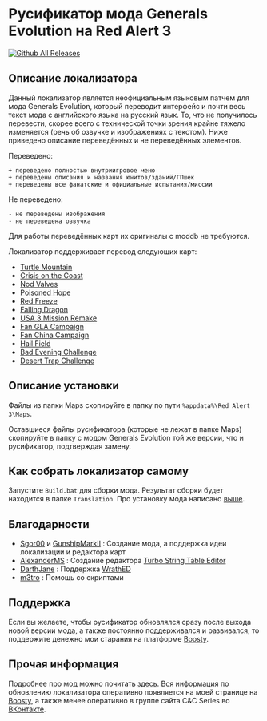 # Русификатор мода Generals Evolution на Red Alert 3
[![Github All Releases](https://img.shields.io/github/downloads/MahBoiTranslator/GeneralsEvolutionRu/total.svg)](https://github.com/MahBoiTranslator/GeneralsEvolutionRu/releases)
## Описание локализатора
Данный локализатор является неофициальным языковым патчем для мода Generals Evolution, который переводит интерфейс и почти весь текст мода с английского языка на русский язык. То, что не получилось перевести, скорее всего с технической точки зрения крайне тяжело изменяется (речь об озвучке и изображениях с текстом). Ниже приведено описание переведённых и не переведённых элементов.

Переведено:

	+ переведено полностью внутриигровое меню
	+ переведены описания и названия юнитов/зданий/ГПшек
	+ переведены все фанатские и официальные испытания/миссии

Не переведено:

	- не переведены изображения
	- не переведена озвучка

Для работы переведённых карт их оригиналы с moddb не требуются.

Локализатор поддерживает перевод следующих карт:
* [Turtle Mountain](https://www.moddb.com/mods/command-and-conquer-generals-evolution/addons/turtle-mountain-beta-03)
* [Crisis on the Coast](https://www.moddb.com/mods/command-and-conquer-generals-evolution/addons/generals-evolution-dev-history-map-pack)
* [Nod Valves](https://www.moddb.com/mods/command-and-conquer-generals-evolution/addons/tiberian-sun-22nd-anniversary-nod-valves-beta-03)
* [Poisoned Hope](https://www.moddb.com/mods/command-and-conquer-generals-evolution/addons/poisoned-hope)
* [Red Freeze](https://www.moddb.com/mods/command-and-conquer-generals-evolution/addons/red-freeze)
* [Falling Dragon](https://www.moddb.com/mods/command-and-conquer-generals-evolution/addons/falling-dragon)
* [USA 3 Mission Remake](https://www.moddb.com/mods/command-and-conquer-generals-evolution/addons/usa-3-remake)
* [Fan GLA Campaign](https://www.moddb.com/mods/command-and-conquer-generals-evolution/addons/gla-campaign-pack)
* [Fan China Campaign](https://www.moddb.com/mods/command-and-conquer-generals-evolution/addons/china-campaign-first-part)
* [Hail Field](https://www.moddb.com/mods/command-and-conquer-generals-evolution/addons/packmap2-3maps)
* [Bad Evening Challenge](https://cdn.discordapp.com/attachments/829258846362533900/1040005328001060904/Bad_Evening_Challenge_v1.01.rar)
* [Desert Trap Challenge](https://cdn.discordapp.com/attachments/829258846362533900/1052247650839310417/GenEvoDesert_Trap.rar)

## Описание установки
Файлы из папки Maps скопируйте в папку по пути `%appdata%\Red Alert 3\Maps`.

Оставшиеся файлы русификатора (которые не лежат в папке Maps) скопируйте в папку с модом Generals Evolution той же версии, что и русификатор, подтверждая замену.

## Как собрать локализатор самому
Запустите `Build.bat` для сборки мода. Результат сборки будет находится в папке `Translation`. Про установку мода написано [выше](https://github.com/MahBoiTranslator/GeneralsEvolutionRu#описание-установки).

## Благодарности
* [Sgor00](https://www.moddb.com/members/sgor00) и [GunshipMarkII](https://www.moddb.com/members/gunship-mk-ii) : Создание мода, а поддержка идеи локализации и редактора карт
* [AlexanderMS](https://web.archive.org/web/20200411001236/http://alexanderms.narod.ru/AboutCSFEditor.html)            : Создание редактора [Turbo String Table Editor](https://web.archive.org/web/20200411001236/http://alexanderms.narod.ru/AboutCSFEditor.html)
* [DarthJane](https://github.com/Qibbi)              : Поддержка [WrathED](https://github.com/Qibbi/WrathEd2012)
* [m3tro](https://www.youtube.com/c/m3tro_romhack)                  : Помощь со скриптами

## Поддержка
Если вы желаете, чтобы русификатор обновлялся сразу после выхода новой версии мода, а также постоянно поддерживался и развивался, то поддержите денежно мои старания на платформе [Boosty](https://boosty.to/mah_boi).

## Прочая информация
Подробнее про мод можно почитать [здесь](https://cncseries.ru/generals-evolution/). Вся информация по обновлению локализатора оперативно появляется на моей странице на [Boosty](https://boosty.to/mah_boi), а также менее оперативно в группе сайта C&C Series во [ВКонтакте](https://vk.com/cncseries).

